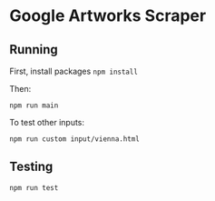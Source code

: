 # Google Artworks Scraper

## Running

First, install packages `npm install`

Then:

`npm run main`

To test other inputs:

`npm run custom input/vienna.html`

## Testing

`npm run test`

